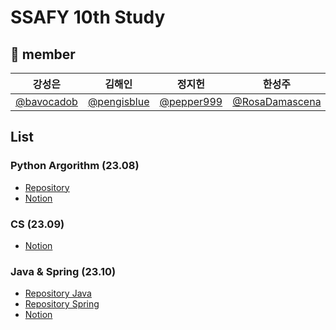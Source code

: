 # SSAFY 10th Study

## 👀 member
|강성은|김해인|정지헌|한성주|
|:--:|:--:|:--:|:--:|
|[@bavocadob](https://github.com/bavocadob)|[@pengisblue](https://github.com/pengisblue)|[@pepper999](https://github.com/pepper999)|[@RosaDamascena](https://github.com/RosaDamascena)|

## List
### Python Argorithm (23.08)
- [Repository](https://github.com/bpprStudy/AlgorithmStudy)
- [Notion](https://www.notion.so/4c3cba77339e4de0b06a7e24db44c5c8)

### CS (23.09)
- [Notion](https://www.notion.so/e7ed41b8cc434c5687fdf86a430b8bd9?v=8ff70fcf764a45a3b983383535b0c5cf)

### Java & Spring (23.10)
- [Repository Java](https://github.com/bpprStudy/Java_study)
- [Repository Spring](https://github.com/bpprStudy/Spring_study)
- [Notion](https://algostudy08.notion.site/a230fdc5c34649e7bb2f3c382bbedbd1?v=d88a74443d47402980823be7b061edf5&pvs=4)
